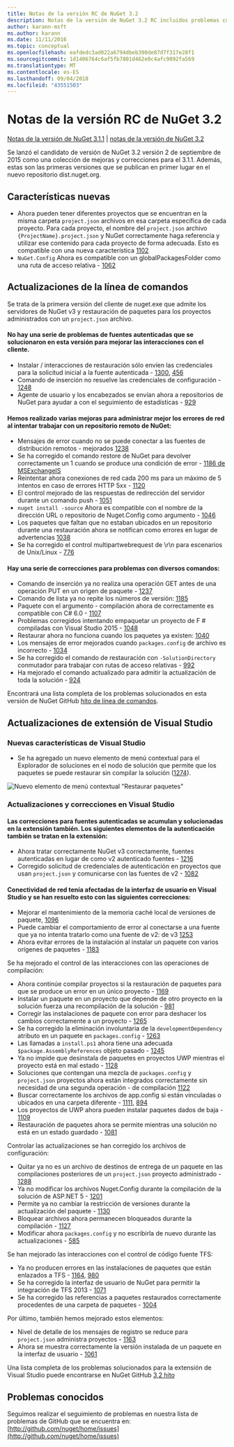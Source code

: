 ```yaml
---
title: Notas de la versión RC de NuGet 3.2
description: Notas de la versión de NuGet 3.2 RC incluidos problemas conocidos, correcciones de errores, características agregadas y dcr.
author: karann-msft
ms.author: karann
ms.date: 11/11/2016
ms.topic: conceptual
ms.openlocfilehash: eafdedc3ad022a6794dbeb390de87d7f317e28f1
ms.sourcegitcommit: 1d1406764c6af5fb7801d462e0c4afc9092fa569
ms.translationtype: MT
ms.contentlocale: es-ES
ms.lasthandoff: 09/04/2018
ms.locfileid: "43551503"
---
```

# <a name="nuget-32-rc-release-notes"></a>Notas de la versión RC de NuGet 3.2

[Notas de la versión de NuGet 3.1.1](../release-notes/nuget-3.1.1.md) | [notas de la versión de NuGet 3.2](../release-notes/nuget-3.2.md)

Se lanzó el candidato de versión de NuGet 3.2 versión 2 de septiembre de 2015 como una colección de mejoras y correcciones para el 3.1.1.  Además, estas son las primeras versiones que se publican en primer lugar en el nuevo repositorio dist.nuget.org.

## <a name="new-features"></a>Características nuevas

* Ahora pueden tener diferentes proyectos que se encuentran en la misma carpeta `project.json` archivos en esa carpeta específica de cada proyecto.  Para cada proyecto, el nombre del `project.json` archivo `{ProjectName}.project.json` y NuGet correctamente haga referencia y utilizar ese contenido para cada proyecto de forma adecuada.  Esto es compatible con una nueva característica [1102](https://github.com/NuGet/Home/issues/1102)
* `NuGet.Config` Ahora es compatible con un globalPackagesFolder como una ruta de acceso relativa - [1062](https://github.com/NuGet/Home/issues/1062)

## <a name="command-line-updates"></a>Actualizaciones de la línea de comandos

Se trata de la primera versión del cliente de nuget.exe que admite los servidores de NuGet v3 y restauración de paquetes para los proyectos administrados con un `project.json` archivo.

#### <a name="there-were-a-number-of-authenticated-feed-issues-that-were-addressed-in-this-release-to-improve-interactions-with-the-client"></a>No hay una serie de problemas de fuentes autenticadas que se solucionaron en esta versión para mejorar las interacciones con el cliente.

* Instalar / interacciones de restauración sólo envíen las credenciales para la solicitud inicial a la fuente autenticada - [1300](https://github.com/NuGet/Home/issues/1300), [456](https://github.com/NuGet/Home/issues/456)
* Comando de inserción no resuelve las credenciales de configuración - [1248](https://github.com/NuGet/Home/issues/1248)
* Agente de usuario y los encabezados se envían ahora a repositorios de NuGet para ayudar a con el seguimiento de estadísticas - [929](https://github.com/NuGet/Home/issues/929)

#### <a name="we-made-a-number-of-improvements-to-better-handle-network-failures-while-attempting-to-work-with-a-remote-nuget-repository"></a>Hemos realizado varias mejoras para administrar mejor los errores de red al intentar trabajar con un repositorio remoto de NuGet:

* Mensajes de error cuando no se puede conectar a las fuentes de distribución remotos - mejorados [1238](https://github.com/NuGet/Home/issues/1238)
* Se ha corregido el comando restore de NuGet para devolver correctamente un 1 cuando se produce una condición de error - [1186 de MSExchangeIS](https://github.com/NuGet/Home/issues/1186)
* Reintentar ahora conexiones de red cada 200 ms para un máximo de 5 intentos en caso de errores HTTP 5xx - [1120](https://github.com/NuGet/Home/issues/1120)
* El control mejorado de las respuestas de redirección del servidor durante un comando push - [1051](https://github.com/NuGet/Home/issues/1051)
* `nuget install -source` Ahora es compatible con el nombre de la dirección URL o repositorio de Nuget.Config como argumento - [1046](https://github.com/NuGet/Home/issues/1046)
* Los paquetes que faltan que no estaban ubicados en un repositorio durante una restauración ahora se notifican como errores en lugar de advertencias [1038](https://github.com/NuGet/Home/issues/1038)
* Se ha corregido el control multipartwebrequest de \r\n para escenarios de Unix/Linux - [776](https://github.com/NuGet/Home/issues/776)

#### <a name="there-are-a-number-of-fixes-to-issues-with-various-commands"></a>Hay una serie de correcciones para problemas con diversos comandos:

* Comando de inserción ya no realiza una operación GET antes de una operación PUT en un origen de paquete - [1237](https://github.com/NuGet/Home/issues/1237)
* Comando de lista ya no repite los números de versión: [1185](https://github.com/NuGet/Home/issues/1185)
* Paquete con el argumento - compilación ahora de correctamente es compatible con C# 6.0 - [1107](https://github.com/NuGet/Home/issues/1107)
* Problemas corregidos intentando empaquetar un proyecto de F # compiladas con Visual Studio 2015 - [1048](https://github.com/NuGet/Home/issues/1048)
* Restaurar ahora no funciona cuando los paquetes ya existen: [1040](https://github.com/NuGet/Home/issues/1040)
* Los mensajes de error mejorados cuando `packages.config` de archivo es incorrecto - [1034](https://github.com/NuGet/Home/issues/1034)
* Se ha corregido el comando de restauración con `-SolutionDirectory` conmutador para trabajar con rutas de acceso relativas - [992](https://github.com/NuGet/Home/issues/992)
* Ha mejorado el comando actualizado para admitir la actualización de toda la solución - [924](https://github.com/NuGet/Home/issues/924)

Encontrará una lista completa de los problemas solucionados en esta versión de NuGet GitHub [hito de línea de comandos](https://github.com/nuget/home/issues?utf8=%E2%9C%93&q=is%3Aissue+milestone%3A3.2.0-commandline+is%3Aclosed+-label%3AClosedAs%3ADuplicate).

## <a name="visual-studio-extension-updates"></a>Actualizaciones de extensión de Visual Studio

### <a name="new-features-in-visual-studio"></a>Nuevas características de Visual Studio

* Se ha agregado un nuevo elemento de menú contextual para el Explorador de soluciones en el nodo de solución que permite que los paquetes se puede restaurar sin compilar la solución ([1274](https://github.com/NuGet/Home/issues/1274)).

![Nuevo elemento de menú contextual "Restaurar paquetes"](./media/NuGet-3.2/newContextMenu.png)

### <a name="updates-and-fixes-in-visual-studio"></a>Actualizaciones y correcciones en Visual Studio

#### <a name="the-fixes-for-authenticated-feeds-were-rolled-up-and-addressed-in-the-extension-as-well--the-following-authentication-items-were-also-addressed-in-the-extension"></a>Las correcciones para fuentes autenticadas se acumulan y solucionadas en la extensión también.  Los siguientes elementos de la autenticación también se tratan en la extensión:

* Ahora tratar correctamente NuGet v3 correctamente, fuentes autenticadas en lugar de como v2 autenticado fuentes - [1216](https://github.com/NuGet/Home/issues/1216)
* Corregido solicitud de credenciales de autenticación en proyectos que usan `project.json` y comunicarse con las fuentes de v2 - [1082](https://github.com/NuGet/Home/issues/1082)

#### <a name="network-connectivity-had-affected-the-user-interface-in-visual-studio-and-we-addressed-this-with-the-following-fixes"></a>Conectividad de red tenía afectadas de la interfaz de usuario en Visual Studio y se han resuelto esto con las siguientes correcciones:

* Mejorar el mantenimiento de la memoria caché local de versiones de paquete, [1096](https://github.com/NuGet/Home/issues/1096)
* Puede cambiar el comportamiento de error al conectarse a una fuente que ya no intenta tratarlo como una fuente de v2: de v3 [1253](https://github.com/NuGet/Home/issues/1253)
* Ahora evitar errores de la instalación al instalar un paquete con varios orígenes de paquetes - [1183](https://github.com/NuGet/Home/issues/1183)

Se ha mejorado el control de las interacciones con las operaciones de compilación:

* Ahora continúe compilar proyectos si la restauración de paquetes para que se produce un error en un único proyecto - [1169](https://github.com/NuGet/Home/issues/1169)
* Instalar un paquete en un proyecto que depende de otro proyecto en la solución fuerza una recompilación de la solución - [981](https://github.com/NuGet/Home/issues/981)
* Corregir las instalaciones de paquete con error para deshacer los cambios correctamente a un proyecto - [1265](https://github.com/NuGet/Home/issues/1265)
* Se ha corregido la eliminación involuntaria de la `developmentDependency` atributo en un paquete en `packages.config`  -  [1263](https://github.com/NuGet/Home/issues/1263)
* Las llamadas a `install.ps1` ahora tiene una adecuada `$package.AssemblyReferences` objeto pasado - [1245](https://github.com/NuGet/Home/issues/1245)
* Ya no impide que desinstala de paquetes en proyectos UWP mientras el proyecto está en mal estado - [1128](https://github.com/NuGet/Home/issues/1128)
* Soluciones que contengan una mezcla de `packages.config` y `project.json` proyectos ahora están integrados correctamente sin necesidad de una segunda operación - de compilación [1122](https://github.com/NuGet/Home/issues/1122)
* Buscar correctamente los archivos de app.config si están vinculadas o ubicados en una carpeta diferente - [1111](https://github.com/NuGet/Home/issues/1111), [894](https://github.com/NuGet/Home/issues/894)
* Los proyectos de UWP ahora pueden instalar paquetes dados de baja - [1109](https://github.com/NuGet/Home/issues/1109)
* Restauración de paquetes ahora se permite mientras una solución no está en un estado guardado - [1081](https://github.com/NuGet/Home/issues/1081)


Controlar las actualizaciones se han corregido los archivos de configuración:

* Quitar ya no es un archivo de destinos de entrega de un paquete en las compilaciones posteriores de un `project.json` proyecto administrado - [1288](https://github.com/NuGet/Home/issues/1288)
* Ya no modificar los archivos Nuget.Config durante la compilación de la solución de ASP.NET 5 - [1201](https://github.com/NuGet/Home/issues/1201)
* Permite ya no cambiar la restricción de versiones durante la actualización del paquete - [1130](https://github.com/NuGet/Home/issues/1130)
* Bloquear archivos ahora permanecen bloqueados durante la compilación - [1127](https://github.com/NuGet/Home/issues/1127)
* Modificar ahora `packages.config` y no escribirla de nuevo durante las actualizaciones - [585](https://github.com/NuGet/Home/issues/585)


Se han mejorado las interacciones con el control de código fuente TFS:

* Ya no producen errores en las instalaciones de paquetes que están enlazados a TFS - [1164](https://github.com/NuGet/Home/issues/1164), [980](https://github.com/NuGet/Home/issues/980)
* Se ha corregido la interfaz de usuario de NuGet para permitir la integración de TFS 2013 - [1071](https://github.com/NuGet/Home/issues/1071)
* Se ha corregido las referencias a paquetes restaurados correctamente procedentes de una carpeta de paquetes - [1004](https://github.com/NuGet/Home/issues/1004)

Por último, también hemos mejorado estos elementos:

* Nivel de detalle de los mensajes de registro se reduce para `project.json` administra proyectos - [1163](https://github.com/NuGet/Home/issues/1163)
* Ahora se muestra correctamente la versión instalada de un paquete en la interfaz de usuario - [1061](https://github.com/NuGet/Home/issues/1061)


Una lista completa de los problemas solucionados para la extensión de Visual Studio puede encontrarse en NuGet GitHub [3,2 hito](https://github.com/nuget/home/issues?q=is%3Aissue+is%3Aclosed+-label%3AClosedAs%3ADuplicate+milestone%3A3.2)

## <a name="known-issues"></a>Problemas conocidos

Seguimos realizar el seguimiento de problemas en nuestra lista de problemas de GitHub que se encuentra en: [http://github.com/nuget/home/issues](http://github.com/nuget/home/issues)